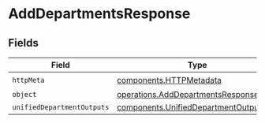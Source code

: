# AddDepartmentsResponse


## Fields

| Field                                                                                          | Type                                                                                           | Required                                                                                       | Description                                                                                    |
| ---------------------------------------------------------------------------------------------- | ---------------------------------------------------------------------------------------------- | ---------------------------------------------------------------------------------------------- | ---------------------------------------------------------------------------------------------- |
| `httpMeta`                                                                                     | [components.HTTPMetadata](../../models/components/httpmetadata.md)                             | :heavy_check_mark:                                                                             | N/A                                                                                            |
| `object`                                                                                       | [operations.AddDepartmentsResponseBody](../../models/operations/adddepartmentsresponsebody.md) | :heavy_minus_sign:                                                                             | N/A                                                                                            |
| `unifiedDepartmentOutputs`                                                                     | [components.UnifiedDepartmentOutput](../../models/components/unifieddepartmentoutput.md)[]     | :heavy_minus_sign:                                                                             | N/A                                                                                            |